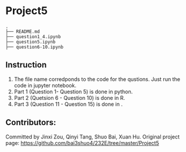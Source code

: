 Project5
===
```
.
├── README.md
├── question1_4.ipynb
├── question5.ipynb
├── question6-10.ipynb

```

Instruction
---
1. The file name corredponds to the code for the qustions. Just run the code in jupyter notebook. 
2. Part 1 (Question 1- Question 5) is done in python.
3. Part 2 (Quetsion 6 - Question 10) is done in R.
4. Part 3 (Question 11 - Question 15) is done in .

Contributors:
---
Committed by Jinxi Zou, Qinyi Tang, Shuo Bai, Xuan Hu. Original project page: https://github.com/bai3shuo4/232E/tree/master/Project5
